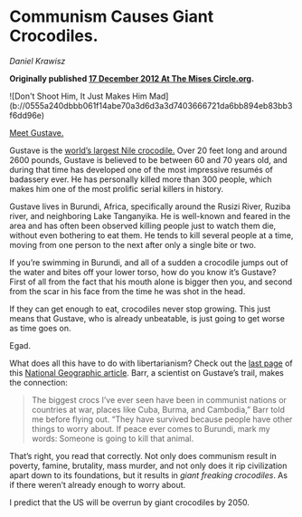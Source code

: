 # Communism Causes Giant Crocodiles.

_Daniel Krawisz_

**Originally published [17 December 2012 At The Mises Circle.org](http://themisescircle.org/blog/2012/12/17/communism-causes-giant-crocodiles/).**

<div class="my-4 text-center">![Don't Shoot Him, It Just Makes Him Mad](b://0555a240dbbb061f14abe70a3d6d3a3d7403666721da6bb894eb83bb3f6dd96e)</div>


[Meet Gustave.](https://www.youtube.com/watch?v=PorrdLeVMTU)


Gustave is the [world’s largest Nile crocodile.](https://en.wikipedia.org/wiki/Gustave_(crocodile)#Possible_death) Over 20 feet long and around 2600 pounds, Gustave is believed to be between 60 and 70 years old, and during that time has developed one of the most impressive resumés of badassery ever. He has personally killed more than 300 people, which makes him one of the most prolific serial killers in history.

Gustave lives in Burundi, Africa, specifically around the Rusizi River, Ruziba river, and neighboring Lake Tanganyika. He is well-known and feared in the area and has often been observed killing people just to watch them die, without even bothering to eat them. He tends to kill several people at a time, moving from one person to the next after only a single bite or two.

If you’re swimming in Burundi, and all of a sudden a crocodile jumps out of the water and bites off your lower torso, how do you know it’s Gustave? First of all from the fact that his mouth alone is bigger then you, and second from the scar in his face from the time he was shot in the head.

If they can get enough to eat, crocodiles never stop growing. This just means that Gustave, who is already unbeatable, is just going to get worse as time goes on.

Egad.

What does all this have to do with libertarianism? Check out the [last page](https://www.nationalgeographic.com/adventure/) of this [National Geographic article](https://www.nationalgeographic.com/adventure/). Barr, a scientist on Gustave’s trail, makes the connection:



> The biggest crocs I’ve ever seen have been in communist nations or countries at war, places like Cuba, Burma, and Cambodia,” Barr told me before flying out. “They have survived because people have other things to worry about. If peace ever comes to Burundi, mark my words: Someone is going to kill that animal.



That’s right, you read that correctly. Not only does communism result in poverty, famine, brutality, mass murder, and not only does it rip civilization apart down to its foundations, but it results in *giant freaking crocodiles*. As if there weren’t already enough to worry about.

I predict that the US will be overrun by giant crocodiles by 2050.

